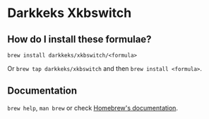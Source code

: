 # Darkkeks Xkbswitch

## How do I install these formulae?

`brew install darkkeks/xkbswitch/<formula>`

Or `brew tap darkkeks/xkbswitch` and then `brew install <formula>`.

## Documentation

`brew help`, `man brew` or check [Homebrew's documentation](https://docs.brew.sh).
